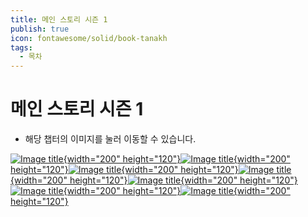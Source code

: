 ```yaml
---
title: 메인 스토리 시즌 1
publish: true
icon: fontawesome/solid/book-tanakh
tags:
  - 목차
---
```

# 메인 스토리 시즌 1

+ 해당 챕터의 이미지를 눌러 이동할 수 있습니다.

[![Image title](https://vitamink1.github.io/ashur-note/assets/chapterimg/ChapterImage_S1_1.png){width="200" height="120"}](../s1_main/c1.md)[![Image title](https://vitamink1.github.io/ashur-note/assets/chapterimg/ChapterImage_S1_4.png){width="200" height="120"}](../s1_main/c4.md)[![Image title](https://vitamink1.github.io/ashur-note/assets/chapterimg/ChapterImage_S1_5.png){width="200" height="120"}](../s1_main/c5.md)[![Image title](https://vitamink1.github.io/ashur-note/assets/chapterimg/ChapterImage_S1_6.png){width="200" height="120"}](../s1_main/c6.md)[![Image title](https://vitamink1.github.io/ashur-note/assets/chapterimg/ChapterImage_S1_7.png){width="200" height="120"}](../s1_main/c7.md)[![Image title](https://vitamink1.github.io/ashur-note/assets/chapterimg/ChapterImage_S1_8.png){width="200" height="120"}](../s1_main/c8.md)[![Image title](https://vitamink1.github.io/ashur-note/assets/chapterimg/ChapterImage_S1_9.png){width="200" height="120"}](../s1_main/c9.md)
